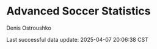 # Advanced Soccer Statistics
Denis Ostroushko

<!-- gfm -->

Last successful data update: 2025-04-07 20:06:38 CST
